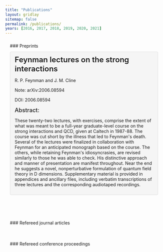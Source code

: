 ```yaml
---
title: "Publications"
layout: gridlay
sitemap: false
permalink: /publications/
years: [2016, 2017, 2018, 2019, 2020, 2021]
---
```


<style>
.jumbotron{
    padding:3%;
    padding-bottom:10px;
    padding-top:10px;
    margin-top:10px;
    margin-bottom:30px;
}

.publication {
    padding:3%;
    padding-bottom:10px;
    padding-top:10px;
    margin-top:10px;
    margin-bottom:30px;
    border: 1px solid #ddd;
    border-radius: 4px;
    background-color: #f5f5f5;
}

.publication h3 {
    margin-top: 0;
    margin-bottom: 10px;
    font-size: 24px;
    font-weight: 600;
}

.publication h4 {
    margin-top: 0;
    margin-bottom: 0;
    font-size: 18px;
    font-weight: 500;
}



</style>

<div class="jumbotron">
### Preprints

<div class="publication">
  <h3>Feynman lectures on the strong interactions</h3>
  <p>R. P. Feynman and J. M. Cline</p>
  <p>Note: arXiv:2006.08594</p>
  <p>DOI: 2006.08594</p>
  <h4>Abstract:</h4>
  <p>
   These twenty-two lectures, with exercises, comprise the extent of what was meant to be a full-year graduate-level course on the strong interactions and QCD, given at Caltech in 1987-88. The course was cut short by the illness that led to Feynman's death. Several of the lectures were finalized in collaboration with Feynman for an anticipated monograph based on the course. The others, while retaining Feynman's idiosyncrasies, are revised similarly to those he was able to check. His distinctive approach and manner of presentation are manifest throughout. Near the end he suggests a novel, nonperturbative formulation of quantum field theory in D dimensions. Supplementary material is provided in appendices and ancillary files, including verbatim transcriptions of three lectures and the corresponding audiotaped recordings.
  </p>
</div>

</div>

<div class="jumbotron">
### Refereed journal articles
</div>

<div class="jumbotron">
### Refereed conference proceedings
</div>
